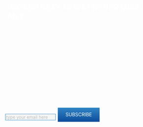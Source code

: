 <script type="text/javascript" src="//app.icontact.com/icp/static/form/javascripts/validation.js" defer></script>

<script type="text/javascript" src="//app.icontact.com/icp/static/form/javascripts/tracking.js" defer></script>

 <link rel="stylesheet" type="text/css" href="//app.icontact.com/icp/static/human/css/signupBuilder/formGlobalStyles.css"> 

<style type="text/css" id="signupBuilderAdvancedStyles">

</style>

<style type="text/css" id="signupBuilderStyles">
#ic_signupform .elcontainer .form-header h3 {
  font-size:25px !important;
}
aside #ic_signupform .elcontainer {
   background: #2f86c5 !important;
   text-align: left;
   /* max-width: 450px; */
   padding: 15px 1.5px;
   font-size: 12px;
   color: #5a5a5e;
   margin-bottom:10px;
}

#ic_signupform .elcontainer.center-aligned .formEl { 
	margin-right: auto;
	margin-left: auto; 
}

#ic_signupform .elcontainer.right-aligned .formEl { 
	margin-left: auto; 
}

#ic_signupform .elcontainer .formEl {
  padding:0;
}

#ic_signupform .form-header {
   background: transparent;
   padding: 15px;
   margin-top:-18px;
   text-align: left;
   font-size: 150%;
   color: #fff;
}

#ic_signupform .elcontainer.inline-label-left .formEl.fieldtype-input label,
#ic_signupform .elcontainer.inline-label-left .formEl.fieldtype-dropdown label,
#ic_signupform .elcontainer.inline-label-left .formEl.fieldtype-radio h3,
#ic_signupform .elcontainer.inline-label-left .formEl.fieldtype-checkbox h3,
#ic_signupform .elcontainer.inline-label-right .formEl.fieldtype-input label,
#ic_signupform .elcontainer.inline-label-right .formEl.fieldtype-dropdown label,
#ic_signupform .elcontainer.inline-label-right .formEl.fieldtype-radio h3,
#ic_signupform .elcontainer.inline-label-right .formEl.fieldtype-checkbox h3 {
   width: 30%;
}
	   
#ic_signupform .elcontainer.inline-label-left .formEl.fieldtype-radio h3,
#ic_signupform .elcontainer.inline-label-left .formEl.fieldtype-checkbox h3,
#ic_signupform .elcontainer.inline-label-right .formEl.fieldtype-radio h3,
#ic_signupform .elcontainer.inline-label-right .formEl.fieldtype-checkbox h3 {
   line-height: 3em; 
}

#ic_signupform .elcontainer.tight.inline-label-left .formEl.fieldtype-radio h3,
#ic_signupform .elcontainer.tight.inline-label-left .formEl.fieldtype-checkbox h3,
#ic_signupform .elcontainer.tight.inline-label-right .formEl.fieldtype-radio h3,
#ic_signupform .elcontainer.tight.inline-label-right .formEl.fieldtype-checkbox h3 {
   line-height: 2em; 
}

#ic_signupform .elcontainer.generous.inline-label-left .formEl.fieldtype-radio h3,
#ic_signupform .elcontainer.generous.inline-label-left .formEl.fieldtype-checkbox h3,
#ic_signupform .elcontainer.generous.inline-label-right .formEl.fieldtype-radio h3,
#ic_signupform .elcontainer.generous.inline-label-right .formEl.fieldtype-checkbox h3 {
   line-height: 4em; 
}

#ic_signupform .elcontainer.inline-label-left .formEl input[type="text"],
#ic_signupform .elcontainer.inline-label-left .formEl select,
#ic_signupform .elcontainer.inline-label-left .formEl.fieldtype-radio .option-container,
#ic_signupform .elcontainer.inline-label-left .formEl.fieldtype-checkbox .option-container,
#ic_signupform .elcontainer.inline-label-right .formEl input[type="text"],
#ic_signupform .elcontainer.inline-label-right .formEl select,
#ic_signupform .elcontainer.inline-label-right .formEl.fieldtype-radio .option-container,
#ic_signupform .elcontainer.inline-label-right .formEl.fieldtype-checkbox .option-container {
   width: 100%;
}

#ic_signupform .elcontainer.hidden-label .formEl.required:before {
   color: #bdbdbf;
}
	   
#ic_signupform .elcontainer .formEl {
   font-size: 1em;
}

#ic_signupform .elcontainer .formEl.fieldtype-input label,
#ic_signupform .elcontainer .formEl.fieldtype-dropdown label,
#ic_signupform .elcontainer .formEl.fieldtype-radio h3,
#ic_signupform .elcontainer .formEl.fieldtype-checkbox h3 {
   font-size: 100%;
   font-weight: bold;
   color: #5a5a5e;
}

#ic_signupform .elcontainer .formEl.fieldtype-input input[type="text"],
#ic_signupform .elcontainer .formEl.fieldtype-dropdown select {
   background-color: #f5f5f5;
   border: 1px solid #2f86c5;
}
	   
#ic_signupform .elcontainer .formEl.fieldtype-input input[type="text"],
#ic_signupform .elcontainer .formEl.fieldtype-dropdown select,
#ic_signupform .elcontainer .formEl.fieldtype-radio label,
#ic_signupform .elcontainer .formEl.fieldtype-checkbox label {
   font-size: 100%;
}

#ic_signupform .elcontainer .formEl input[type="text"]::-moz-placeholder {
   color: #bdbdbf;
   font-family: inherit;
}

#ic_signupform .elcontainer .formEl input[type="text"]::-webkit-input-placeholder {
   color: #bdbdbf;
   font-family: inherit;
}

#ic_signupform .elcontainer .formEl input[type="text"]:-ms-input-placeholder {
   color: #bdbdbf;
   font-family: inherit;
}

#ic_signupform .elcontainer .formEl input[type="text"],
#ic_signupform .elcontainer .formEl select,
#ic_signupform .elcontainer .formEl .option-container label {
   color: #bdbdbf;
   font-family: inherit;
}
	   
#ic_signupform .elcontainer.inline-button .submit-container {
	display: inline-block;
	box-sizing: border-box;
	right: -.5em;
	padding: 0;
	position: relative;
	vertical-align: bottom;
	margin-bottom: 1em;
}
	
#ic_signupform .elcontainer.inline-button.tight .sortables {
	margin-bottom: -.5em;
}
	
#ic_signupform .elcontainer.inline-button .sortables {
  max-width: 300px;
  display:flex;
  align-items:center;
  padding-left:10px;
}
	
#ic_signupform .elcontainer.inline-button.generous .sortables {
	margin-bottom: -1.5em;
}

#ic_signupform .elcontainer .submit-container {
   text-align: center;
}

#ic_signupform .elcontainer .submit-container input[type="submit"] {
   background: -webkit-linear-gradient(bottom, rgb(13, 76, 156) 0%, rgb(47, 133, 197) 100%);
   cursor:pointer;
   border: none;
   height:3em;
   line-height: 1em;
   padding: 10px 25px;
   color: #ffffff;
   font-size: 110%;
   font-family: inherit;
   width: auto;
}
.sort {
  flex-grow:1;
}
.sort:first-child{
  flex-grow:2;
}
.blue{
  background-color: transparent !important;
}
.blue h3{
  color:#fff;
}
.middle-separator{
  width:100%;
  height:228px;
  margin-bottom:15px;
  background-repeat:no-repeat;
  background-size:cover;
  background-image: url({{ site.baseurl }}/assets/subscribe.jpg);
}
</style>

<form id="ic_signupform" method="POST" action="https://app.icontact.com/icp/core/mycontacts/signup/designer/form/?id=293&cid=1683162&lid=7304">
  <div class="elcontainer normal inline-label-left left-aligned inline-button">
    <div class="form-header blue">
      <h3>WICKED SILLY NEWS? NEVER MISS ANY</h3>
    </div>
  <div class = 'middle-separator'></div>
  <div class="sortables blue">
    <div class="formEl fieldtype-input required sort" data-validation-type="1" data-label="Email Address">
       <!-- <label>Email Address<span class="indicator required">*</span></label>  -->
      <input type="text" placeholder="type your email here" name="data[email]">
    </div>
    <div class="formEl fieldtype-checkbox required" dataname="listGroups" data-validation-type="1" data-label="Lists" style="display: none; width: 0;">
      <h3>Lists<span class="indicator required">*</span></h3>
      <div class="option-container">
        <label class="checkbox">
          <input type="checkbox" alt="" name="data[listGroups][]" value="22900" checked="checked">617VIP - Wicked Silly News
        </label>
      </div>
    </div>
    <div class="submit-container sort">
      <input type="submit" value="SUBSCRIBE" class="btn btn-submit">
    </div>
  </div>
  <div class="hidden-container">
  </div>
  </div>
</form>
<span style="display: none;">
  <img src="//app.icontact.com/icp/core/signup/tracking.gif?id=293&cid=1683162&lid=7304"/>
</span>

